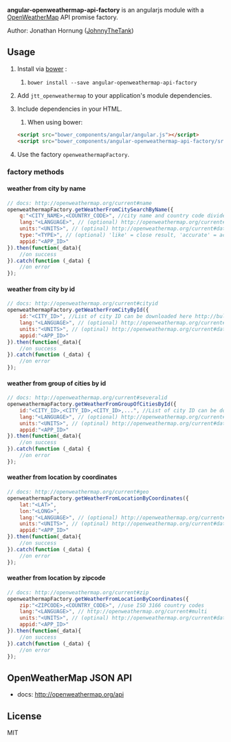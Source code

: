 **angular-openweathermap-api-factory** is an angularjs module with a [OpenWeatherMap](http://openweathermap.org/) API promise factory.

Author: Jonathan Hornung ([JohnnyTheTank](https://github.com/JohnnyTheTank))

## Usage

1. Install via [bower](http://bower.io/) :
    1. `bower install --save angular-openweathermap-api-factory`
2. Add `jtt_openweathermap` to your application's module dependencies.
3. Include dependencies in your HTML.
    1. When using bower:

    ```html
    <script src="bower_components/angular/angular.js"></script>
    <script src="bower_components/angular-openweathermap-api-factory/src/angular-openweathermap-api-factory.js"></script>
    ```

4. Use the factory `openweathermapFactory`.


### factory methods

#### weather from city by name
```js
// docs: http://openweathermap.org/current#name
openweathermapFactory.getWeatherFromCitySearchByName({
    q:"<CITY_NAME>,<COUNTRY_CODE>", //city name and country code divided by comma, use ISO 3166 country codes eg "London,uk"
    lang:"<LANGUAGE>", // (optional) http://openweathermap.org/current#multi
    units:"<UNITS>", // (optinal) http://openweathermap.org/current#data
    type:"<TYPE>", // (optional) 'like' = close result, 'accurate' = accurate result
    appid:"<APP_ID>"
}).then(function(_data){
    //on success
}).catch(function (_data) {
    //on error
});
```

#### weather from city by id
```js
// docs: http://openweathermap.org/current#cityid
openweathermapFactory.getWeatherFromCityById({
    id:"<CITY_ID>", //List of city ID can be downloaded here http://bulk.openweathermap.org/sample/city.list.json.gz
    lang:"<LANGUAGE>", // (optional) http://openweathermap.org/current#multi
    units:"<UNITS>", // (optinal) http://openweathermap.org/current#data
    appid:"<APP_ID>"
}).then(function(_data){
    //on success
}).catch(function (_data) {
    //on error
});
```

#### weather from group of cities by id
```js
// docs: http://openweathermap.org/current#severalid
openweathermapFactory.getWeatherFromGroupOfCitiesById({
    id:"<CITY_ID>,<CITY_ID>,<CITY_ID>,...", //List of city ID can be downloaded here http://bulk.openweathermap.org/sample/city.list.json.gz
    lang:"<LANGUAGE>", // (optional) http://openweathermap.org/current#multi
    units:"<UNITS>", // (optinal) http://openweathermap.org/current#data
    appid:"<APP_ID>"
}).then(function(_data){
    //on success
}).catch(function (_data) {
    //on error
});
```

#### weather from location by coordinates
```js
// docs: http://openweathermap.org/current#geo
openweathermapFactory.getWeatherFromLocationByCoordinates({
    lat:"<LAT>",
    lon:"<LONG>",
    lang:"<LANGUAGE>", // (optional) http://openweathermap.org/current#multi
    units:"<UNITS>", // (optinal) http://openweathermap.org/current#data
    appid:"<APP_ID>"
}).then(function(_data){
    //on success
}).catch(function (_data) {
    //on error
});
```

#### weather from location by zipcode
```js
// docs: http://openweathermap.org/current#zip
openweathermapFactory.getWeatherFromLocationByCoordinates({
    zip:"<ZIPCODE>,<COUNTRY_CODE>", //use ISO 3166 country codes
    lang:"<LANGUAGE>", // http://openweathermap.org/current#multi
    units:"<UNITS>", // (optinal) http://openweathermap.org/current#data
    appid:"<APP_ID>"
}).then(function(_data){
    //on success
}).catch(function (_data) {
    //on error
});
```

## OpenWeatherMap JSON API

* docs: http://openweathermap.org/api

## License

MIT